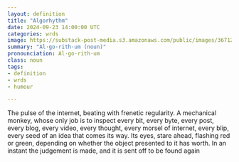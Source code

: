 ```yaml
---
layout: definition
title: "Algorhythm"
date: 2024-09-23 14:00:00 UTC
categories: wrds
image: https://substack-post-media.s3.amazonaws.com/public/images/36712273-d67c-4b1c-8380-e4057c8ad629_1024x1024.jpeg
summary: "Al·go·rith·um (noun)"
pronounciation: Al·go·rith·um
class: noun
tags:
- definition
- wrds
- humour

---
```

The pulse of the internet, beating with frenetic regularity. A mechanical monkey, whose only job is to inspect every bit, every byte, every post, every blog, every video, every thought, every morsel of internet, every blip, every seed of an idea that comes its way. Its eyes, stare ahead, flashing red or green, depending on whether the object presented to it has worth. In an instant the judgement is made, and it is sent off to be found again